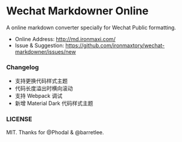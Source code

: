 # Wechat Markdowner Online

A online markdown converter specially for Wechat Public formatting.

- Online Address: <http://md.ironmaxi.com/>
- Issue & Suggestion: <https://github.com/ironmaxtory/wechat-markdowner/issues/new>

### Changelog

- 支持更换代码样式主题
- 代码长度溢出时横向滚动
- 支持 Webpack 调试
- 新增 Material Dark 代码样式主题

### LICENSE

MIT. Thanks for @Phodal & @barretlee.
